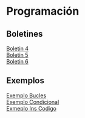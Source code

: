 # Programación

## Boletines
[Boletin 4](https://github.com/Britza/Programacion/tree/master/src/com/programacion/Boletin4)  
[Boletin 5](https://github.com/Britza/Programacion/tree/master/src/com/programacion/Boletin5)  
[Boletin 6](https://github.com/Britza/Programacion/tree/master/src/com/programacion/Boletin6)  

## Exemplos
[Exemplo Bucles](https://github.com/Britza/Programacion/tree/master/src/com/programacion/ExemploBucles)  
[Exemplo Condicional]()  
[Exmeplo Ins Codigo]()  



